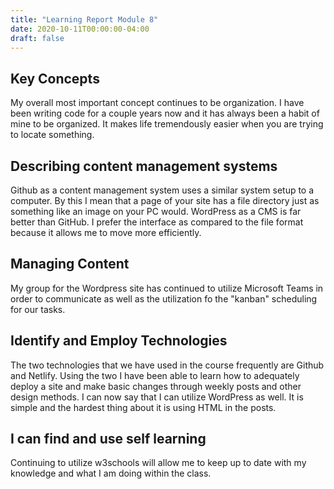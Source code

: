 ```yaml
---
title: "Learning Report Module 8"
date: 2020-10-11T00:00:00-04:00
draft: false
---
```


## Key Concepts
My overall most important concept continues to be organization. I have been writing code
for a couple years now and it has always been a habit of mine to be organized. It makes life tremendously easier when you are trying to locate something.

## Describing content management systems
Github as a content management system uses a similar system setup to a computer. By this I mean that a page of your site has a file directory just as something like
an image on your PC would. WordPress as a CMS is far better than GitHub. I prefer the interface as compared to the file format because it allows me to move more efficiently.

## Managing Content
My group for the Wordpress site has continued to utilize Microsoft Teams in order to communicate
as well as the utilization fo the "kanban" scheduling for our tasks.

## Identify and Employ Technologies
The two technologies that we have used in the course frequently are Github and Netlify.
Using the two I have been able to learn how to adequately deploy a site and make basic changes
through weekly posts and other design methods. I can now say that I can utilize WordPress as well. It is simple and the hardest thing about it is using HTML in the posts.

## I can find and use self learning
Continuing to utilize w3schools will allow me to keep up to date with my knowledge and what 
I am doing within the class.
